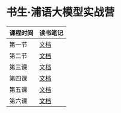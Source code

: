 # 书生·浦语大模型实战营

|课程时间|读书笔记|
|:---- |:---- |
|第一节  |[文档](./entry/entry.md)|
|第二节  |[文档](./helloworld/helloworld.md)|
|第三课  |[文档](./langchain/langchain.md)|
|第四课  |[文档](./xtuner/xtuner.md)|
|第五课  |[文档](./lmdeploy/lmdeploy.md)|
|第六课  |[文档](./opencompass/opencompass.md)|
